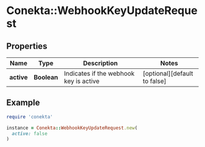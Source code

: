 # Conekta::WebhookKeyUpdateRequest

## Properties

| Name | Type | Description | Notes |
| ---- | ---- | ----------- | ----- |
| **active** | **Boolean** | Indicates if the webhook key is active | [optional][default to false] |

## Example

```ruby
require 'conekta'

instance = Conekta::WebhookKeyUpdateRequest.new(
  active: false
)
```

